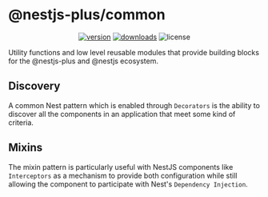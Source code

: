 # @nestjs-plus/common

<p align="center">
<a href="https://www.npmjs.com/package/@nestjs-plus/common"><img src="https://img.shields.io/npm/v/@nestjs-plus/common.svg?style=flat" alt="version" /></a>
<a href="https://www.npmjs.com/package/@nestjs-plus/common"><img alt="downloads" src="https://img.shields.io/npm/dt/@nestjs-plus/common.svg?style=flat"></a>
<img alt="license" src="https://img.shields.io/npm/l/@nestjs-plus/rabbitmq.svg">
</p>

Utility functions and low level reusable modules that provide building blocks for the @nestjs-plus and @nestjs ecosystem.

## Discovery

A common Nest pattern which is enabled through `Decorators` is the ability to discover all the components in an application that meet some kind of criteria.

## Mixins

The mixin pattern is particularly useful with NestJS components like `Interceptors` as a mechanism to provide both configuration while still allowing the component to participate with Nest's `Dependency Injection`.
